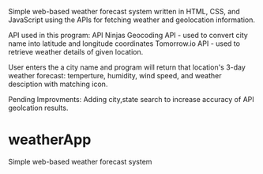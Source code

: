 
Simple web-based weather forecast system written in HTML, CSS, and JavaScript using the APIs for fetching weather and geolocation information.

API used in this program:
API Ninjas Geocoding API - used to convert city name into latitude and longitude coordinates
Tomorrow.io API - used to retrieve weather details of given location.

User enters the a city name and program will return that location's 3-day weather forecast: temperture, humidity, wind speed, and weather desciption with matching icon.


Pending Improvments: 
Adding city,state search to increase accuracy of API geolcation results.







# weatherApp
Simple web-based weather forecast system 


